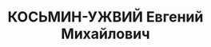 ---
title: КОСЬМИН-УЖВИЙ Евгений Михайлович
description: '1899 г.р., член ВКП(б) с 1920, нач. политотдела СД СИБВО, полковой комиссар,
  делегат 17 сьезда ВКП(б).

  Приговор: ВК ВС СССР 27.10.1937 - ВМН, расстрелян 27.10.1937, Новосибирск'
---